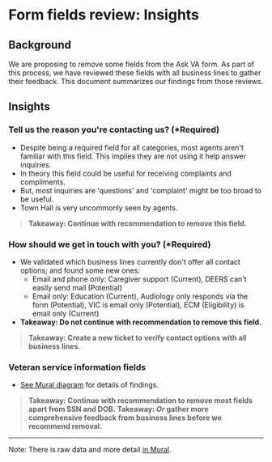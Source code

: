 # Form fields review: Insights

## Background

We are proposing to remove some fields from the Ask VA form. As part of this process, we have reviewed these fields with all business lines to gather their feedback. This document summarizes our findings from those reviews.

## Insights

### Tell us the reason you're contacting us? (*Required)

- Despite being a required field for all categories, most agents aren't familiar with this field. This implies they are not using it help answer inquiries.
- In theory this field could be useful for receiving complaints and compliments. 
- But, most inquiries are 'questions' and 'complaint' might be too broad to be useful.
- Town Hall is very uncommonly seen by agents.
> **Takeaway: Continue with recommendation to remove this field.**

### How should we get in touch with you? (*Required)
- We validated which business lines currently don't offer all contact options; and found some new ones:
  - Email and phone only: Caregiver support (Current), DEERS can't easily send mail (Potential)
  - Email only: Education (Current), Audiology only responds via the form (Potential), VIC is email only (Potential), ECM (Eligibility) is email only (Current)
- **Takeaway: Do not continue with recommendation to remove this field.**
> **Takeaway: Create a new ticket to verify contact options with all business lines.**

### Veteran service information fields
- [See Mural diagram](https://app.mural.co/t/departmentofveteransaffairs9999/m/departmentofveteransaffairs9999/1695240274364/2cf06cfdc9c4e2e154d97f44223b25ece7840a4c?wid=0-1695249362794) for details of findings.
> **Takeaway: Continue with recommendation to remove most fields apart from SSN and DOB.**
> **Takeaway: _Or_ gather more comprehensive feedback from business lines before we recommend removal.**

---

Note: There is raw data and more detail [in Mural](https://app.mural.co/t/departmentofveteransaffairs9999/m/departmentofveteransaffairs9999/1695240274364/2cf06cfdc9c4e2e154d97f44223b25ece7840a4c?wid=22-1695242707546).
